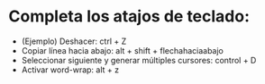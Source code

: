 # Completa los atajos de teclado:

- (Ejemplo) Deshacer: ctrl + Z
- Copiar línea hacia abajo: alt + shift + flechahaciaabajo
- Seleccionar siguiente y generar múltiples cursores: control + D
- Activar word-wrap: alt + z
